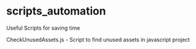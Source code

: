 # scripts_automation
Useful Scripts for saving time

CheckUnusedAssets.js - Script to find unused assets in javascript project
